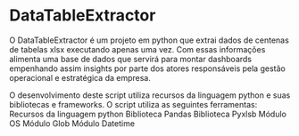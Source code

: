# DataTableExtractor
O DataTableExtractor é um projeto em python que extrai dados de centenas
de tabelas xlsx executando apenas uma vez.
Com essas informações alimenta uma base de dados que servirá para montar dashboards empenhando assim
insights por parte dos atores responsáveis pela gestão operacional e estratégica da empresa.

O desenvolvimento deste script utiliza recursos da linguagem python e suas bibliotecas e frameworks. 
O script utiliza as seguintes ferramentas:
Recursos da linguagem python
Biblioteca Pandas
Biblioteca Pyxlsb
Módulo OS
Módulo Glob
Módulo Datetime

